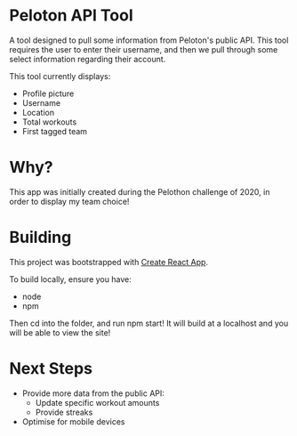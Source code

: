 # Peloton API Tool

A tool designed to pull some information from Peloton's public API. This tool requires the user to enter their username, and then we pull through some select information regarding their account. 

This tool currently displays:
- Profile picture
- Username
- Location
- Total workouts
- First tagged team

# Why?

This app was initially created during the Pelothon challenge of 2020, in order to display my team choice!

# Building

This project was bootstrapped with [Create React App](https://github.com/facebook/create-react-app).

To build locally, ensure you have:
- node
- npm

Then cd into the folder, and run npm start! It will build at a localhost and you will be able to view the site!

# Next Steps

- Provide more data from the public API:
    - Update specific workout amounts
    - Provide streaks 
- Optimise for mobile devices
